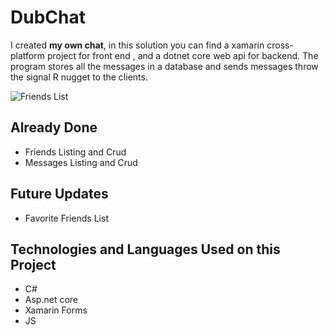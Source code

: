 # DubChat 

I created **my own chat**, in this solution you can find a xamarin cross-platform project for front end , and a dotnet core web api for backend. The program stores all the messages in a database and sends messages throw the signal R nugget to the clients.

![Friends List](https://i.imgur.com/PMXfVJd.png)

## Already Done
- Friends Listing and Crud
- Messages Listing and Crud

## Future Updates

- Favorite Friends List

## Technologies and Languages Used on this Project

- C#
- Asp.net core
- Xamarin Forms
- JS 
